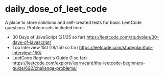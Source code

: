 # daily_dose_of_leet_code

A place to store solutions and self-created tests for basic LeetCode questions. Problem sets included here:

- 30 Days of JavaScript (21/35 so far) https://leetcode.com/studyplan/30-days-of-javascript/
- Top Interview 150 (18/150 so far) https://leetcode.com/studyplan/top-interview-150/
- LeetCode Beginner's Guide (1 so far) https://leetcode.com/explore/learn/card/the-leetcode-beginners-guide/692/challenge-problems/
